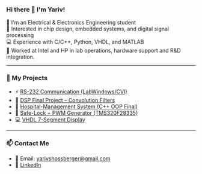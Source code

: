 ### Hi there 👋 I'm Yariv!

🔧 I'm an Electrical & Electronics Engineering student  
🔬 Interested in chip design, embedded systems, and digital signal processing  
💻 Experience with C/C++, Python, VHDL, and MATLAB  
🚀 Worked at Intel and HP in lab operations, hardware support and R&D integration. 

---

### 🔧 My Projects
- ⚡ [RS-232 Communication (LabWindows/CVI)](https://github.com/yarivschoss/CVI-RS232-Comms-Lab)
- 🧠 [DSP Final Project – Convolution Filters](https://github.com/yarivschoss/DSP_Final_Proj)
- 🏥 [Hospital-Management System (C++ OOP Final)](https://github.com/yarivschoss/Final_Project)
- 🔐 [Safe-Lock + PWM Generator (TMS320F28335)](https://github.com/yarivschoss/MicroCtrl_Final)
- 💻 [VHDL 7-Segment Display](https://github.com/yourusername/vhdl-7seg)

---

### 📫 Contact Me
- 📧 Email: yarivshossberger@gmail.com  
- 💼 [LinkedIn](https://www.linkedin.com/in/yariv-shossberger-2334911b0)  
